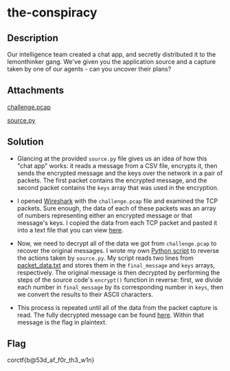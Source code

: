 # the-conspiracy

## Description

Our intelligence team created a chat app, and secretly distributed it to the lemonthinker gang.
We've given you the application source and a capture taken by one of our agents - can you uncover
their plans?

## Attachments

[challenge.pcap](attachments/challenge.pcap)

[source.py](attachments/source.py)

## Solution

- Glancing at the provided <code>source.py</code> file gives us an idea of how this "chat app" works:
it reads a message from a CSV file, encrypts it, then sends the encrypted message and the keys over the
network in a pair of packets. The first packet contains the encrypted message, and the second packet
contains the <code>keys</code> array that was used in the encryption.

- I opened [Wireshark](https://www.wireshark.org/) with the <code>challenge.pcap</code> file and examined the TCP packets. Sure
enough, the data of each of these packets was an array of numbers representing either an encrypted
message or that message's keys. I copied the data from each TCP packet and pasted it into a text
file that you can view [here](packet_data.txt).

- Now, we need to decrypt all of the data we got from <code>challenge.pcap</code> to recover the
original messages. I wrote my own [Python script](solution.py) to reverse the actions taken by <code>source.py</code>.
My script reads two lines from [packet_data.txt](packet_data.txt) and stores them in the <code>final_message</code> and
<code>keys</code> arrays, respectively. The original message is then decrypted by performing the steps
of the source code's <code>encrypt()</code> function in reverse: first, we divide each number in
<code>final_message</code> by its corresponding number in <code>keys</code>, then we convert the
results to their ASCII characters.

- This process is repeated until all of the data from the packet capture is read. The fully decrypted
message can be found [here](decrypted_message.txt). Within that message is the flag in plaintext.

## Flag

corctf{b@53d_af_f0r_th3_w1n}

